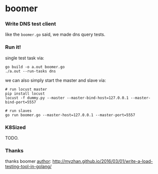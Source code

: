 # boomer

### Write DNS test client

like the `boomer.go` said, we made dns query tests.

### Run it!

single test task via:

```
go build -o a.out boomer.go
./a.out --run-tasks dns
```

we can also simply start the master and slave via:

```
# run locust master
pip install locust
locust -f dummy.py --master --master-bind-host=127.0.0.1 --master-bind-port=5557

# run slaves
go run boomer.go --master-host=127.0.0.1 --master-port=5557
```

### K8Sized

TODO.

### Thanks

thanks boomer [author](https://github.com/myzhan/boomer): http://myzhan.github.io/2016/03/01/write-a-load-testing-tool-in-golang/
